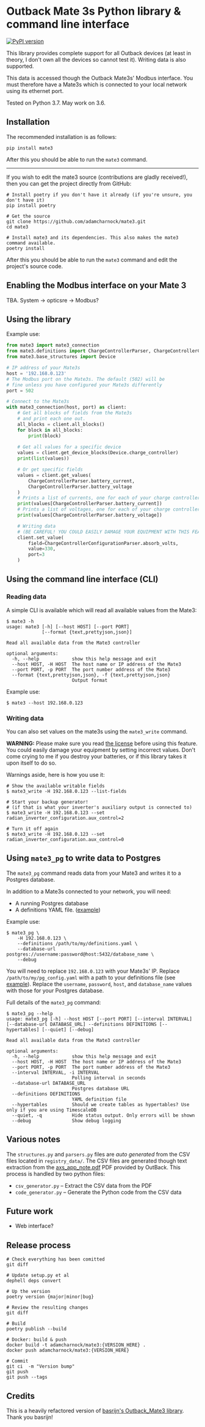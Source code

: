 # Outback Mate 3s Python library & command line interface

[![PyPI version](https://badge.fury.io/py/mate3.svg)](https://badge.fury.io/py/mate3)

This library provides complete support for all Outback devices (at least in theory, 
I don't own all the devices so cannot test it). Writing data is also supported.

This data is accessed though the Outback Mate3s' Modbus interface. You must therefore 
have a Mate3s which is connected to your local network using its ethernet port.

Tested on Python 3.7. May work on 3.6.

## Installation

The recommended installation is as follows:

```
pip install mate3
```

After this you should be able to run the `mate3` command.

---

If you wish to edit the mate3 source (contributions are gladly received!), 
then you can get the project directly from GitHub:

```
# Install poetry if you don't have it already (if you're unsure, you don't have it)
pip install poetry

# Get the source
git clone https://github.com/adamcharnock/mate3.git
cd mate3

# Install mate3 and its dependencies. This also makes the mate3 command available.
poetry install
```

After this you should be able to run the `mate3` command and edit the 
project's source code.

## Enabling the Modbus interface on your Mate 3

TBA. System -> opticsre -> Modbus?

## Using the library

Example use:

```python
from mate3 import mate3_connection
from mate3.definitions import ChargeControllerParser, ChargeControllerConfigurationParser
from mate3.base_structures import Device

# IP address of your Mate3s
host = '192.168.0.123'
# The Modbus port on the Mate3s. The default (502) will be 
# fine unless you have configured your Mate3s differently
port = 502

# Connect to the Mate3s
with mate3_connection(host, port) as client:
    # Get all blocks of fields from the Mate3s 
    # and print each one out.
    all_blocks = client.all_blocks()
    for block in all_blocks:
        print(block)
    
    # Get all values for a specific device
    values = client.get_device_blocks(Device.charge_controller)
    print(list(values))

    # Or get specific fields
    values = client.get_values(
        ChargeControllerParser.battery_current, 
        ChargeControllerParser.battery_voltage
    )
    # Prints a list of currents, one for each of your charge controllers
    print(values[ChargeControllerParser.battery_current]) 
    # Prints a list of voltages, one for each of your charge controllers
    print(values[ChargeControllerParser.battery_voltage])

    # Writing data
    # (BE CAREFUL! YOU COULD EASILY DAMAGE YOUR EQUIPMENT WITH THIS FEATURE!)
    client.set_value(
        field=ChargeControllerConfigurationParser.absorb_volts,
        value=330,
        port=3
    )

```

## Using the command line interface (CLI)

### Reading data

A simple CLI is available which will read all available values from the Mate3:

```
$ mate3 -h
usage: mate3 [-h] [--host HOST] [--port PORT]
             [--format {text,prettyjson,json}]

Read all available data from the Mate3 controller

optional arguments:
  -h, --help            show this help message and exit
  --host HOST, -H HOST  The host name or IP address of the Mate3
  --port PORT, -p PORT  The port number address of the Mate3
  --format {text,prettyjson,json}, -f {text,prettyjson,json}
                        Output format
```

Example use:

```
$ mate3 --host 192.168.0.123
```

### Writing data

You can also set values on the mate3s using the `mate3_write` command.

**WARNING:** Please make sure you read [the license](https://github.com/adamcharnock/mate3/blob/master/LICENSE) 
before using this feature. You could easily damage your equipment by setting 
incorrect values. Don't come crying to me if you destroy your batteries, 
or if this library takes it upon itself to do so.

Warnings aside, here is how you use it:

```
# Show the available writable fields
$ mate3_write -H 192.168.0.123 --list-fields

# Start your backup generator! 
# (if that is what your inverter's auxiliary output is connected to)
$ mate3_write -H 192.168.0.123 --set radian_inverter_configuration.aux_control=2

# Turn it off again
$ mate3_write -H 192.168.0.123 --set radian_inverter_configuration.aux_control=0
```

## Using `mate3_pg` to write data to Postgres

The `mate3_pg` command reads data from your Mate3 and writes it to a Postgres database.

In addition to a Mate3s connected to your network, you will need:

* A running Postgres database
* A definitions YAML file. ([example](https://github.com/adamcharnock/mate3/blob/master/pg_config.yaml))

Example use:

```
$ mate3_pg \
    -H 192.168.0.123 \ 
    --definitions /path/to/my/definitions.yaml \
    --database-url postgres://username:password@host:5432/database_name \
    --debug
```

You will need to replace `192.168.0.123` with your Mate3s' IP. Replace `/path/to/my/pg_config.yaml` with 
a path to your definitions file (see [example](https://github.com/adamcharnock/mate3/blob/master/pg_config.yaml)).
Replace the `username`, `password`, `host`, and `database_name` values with those for your Postgres database.

Full details of the `mate3_pg` command:

```
$ mate3_pg --help
usage: mate3_pg [-h] --host HOST [--port PORT] [--interval INTERVAL] [--database-url DATABASE_URL] --definitions DEFINITIONS [--hypertables] [--quiet] [--debug]

Read all available data from the Mate3 controller

optional arguments:
  -h, --help            show this help message and exit
  --host HOST, -H HOST  The host name or IP address of the Mate3
  --port PORT, -p PORT  The port number address of the Mate3
  --interval INTERVAL, -i INTERVAL
                        Polling interval in seconds
  --database-url DATABASE_URL
                        Postgres database URL
  --definitions DEFINITIONS
                        YAML definition file
  --hypertables         Should we create tables as hypertables? Use only if you are using TimescaleDB
  --quiet, -q           Hide status output. Only errors will be shown
  --debug               Show debug logging
```  

## Various notes

The `structures.py` and `parsers.py` files are *auto generated* 
from the CSV files located in `registry_data/`. The CSV files are 
generated though text extraction from the 
[axs_app_note.pdf](http://www.outbackpower.com/downloads/documents/appnotes/axs_app_note.pdf) 
PDF provided by OutBack. This process is handled by two python files:

* `csv_generator.py` – Extract the CSV data from the PDF
* `code_generator.py` – Generate the Python code from the CSV data

## Future work

* Web interface?

## Release process

```
# Check everything has been comitted
git diff

# Update setup.py et al
dephell deps convert

# Up the version
poetry version {major|minor|bug}

# Review the resulting changes
git diff

# Build
poetry publish --build

# Docker: build & push
docker build -t adamcharnock/mate3:{VERSION_HERE} .
docker push adamcharnock/mate3:{VERSION_HERE}

# Commit
git ci  -m "Version bump"
git push
git push --tags
```

## Credits

This is a heavily refactored version of 
[basrijn's Outback_Mate3 library](https://github.com/basrijn/Outback_Mate3).
Thank you basrijn!

